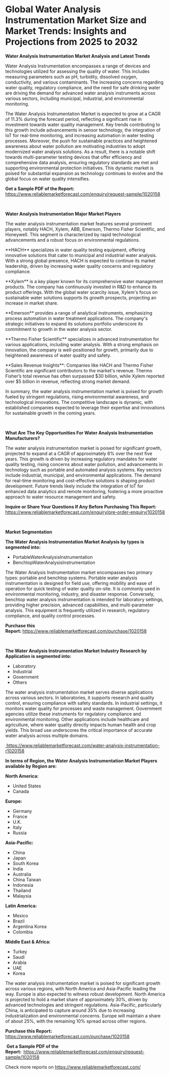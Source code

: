 <p><h1>Global Water Analysis Instrumentation Market Size and Market Trends: Insights and Projections from 2025 to 2032</h1></p><p><strong>Water Analysis Instrumentation Market Analysis and Latest Trends</strong></p>
<p><p>Water Analysis Instrumentation encompasses a range of devices and technologies utilized for assessing the quality of water. This includes measuring parameters such as pH, turbidity, dissolved oxygen, conductivity, and various contaminants. The increasing concerns regarding water quality, regulatory compliance, and the need for safe drinking water are driving the demand for advanced water analysis instruments across various sectors, including municipal, industrial, and environmental monitoring.</p><p>The Water Analysis Instrumentation Market is expected to grow at a CAGR of 11.3% during the forecast period, reflecting a significant rise in investment towards water quality management. Key trends contributing to this growth include advancements in sensor technology, the integration of IoT for real-time monitoring, and increasing automation in water testing processes. Moreover, the push for sustainable practices and heightened awareness about water pollution are motivating industries to adopt modernized water analysis solutions. As a result, there is a notable shift towards multi-parameter testing devices that offer efficiency and comprehensive data analysis, ensuring regulatory standards are met and supporting environmental protection initiatives. This dynamic market is poised for substantial expansion as technology continues to evolve and the global focus on water quality intensifies.</p></p>
<p><strong>Get a Sample PDF of the Report:&nbsp;</strong> <a href="https://www.reliablemarketforecast.com/enquiry/request-sample/1020158?utm_campaign=2618&utm_medium=2&utm_source=Github&utm_content=ia&utm_term=21022025&utm_id=water-analysis-instrumentation">https://www.reliablemarketforecast.com/enquiry/request-sample/1020158</a></p>
<p>&nbsp;</p>
<p><strong>Water Analysis Instrumentation Major Market Players</strong></p>
<p><p>The water analysis instrumentation market features several prominent players, notably HACH, Xylem, ABB, Emerson, Thermo Fisher Scientific, and Honeywell. This segment is characterized by rapid technological advancements and a robust focus on environmental regulations.</p><p>**HACH** specializes in water quality testing equipment, offering innovative solutions that cater to municipal and industrial water analysis. With a strong global presence, HACH is expected to continue its market leadership, driven by increasing water quality concerns and regulatory compliance.</p><p>**Xylem** is a key player known for its comprehensive water management products. The company has continuously invested in R&D to enhance its product offerings. With the global water scarcity issue, Xylem's focus on sustainable water solutions supports its growth prospects, projecting an increase in market share.</p><p>**Emerson** provides a range of analytical instruments, emphasizing process automation in water treatment applications. The company's strategic initiatives to expand its solutions portfolio underscore its commitment to growth in the water analysis sector.</p><p>**Thermo Fisher Scientific** specializes in advanced instrumentation for various applications, including water analysis. With a strong emphasis on innovation, the company is well-positioned for growth, primarily due to heightened awareness of water quality and safety.</p><p>**Sales Revenue Insights**: Companies like HACH and Thermo Fisher Scientific are significant contributors to the market's revenue. Thermo Fisher’s total revenue has often surpassed $30 billion, while Xylem reported over $5 billion in revenue, reflecting strong market demand.</p><p>In summary, the water analysis instrumentation market is poised for growth fueled by stringent regulations, rising environmental awareness, and technological innovations. The competitive landscape is dynamic, with established companies expected to leverage their expertise and innovations for sustainable growth in the coming years.</p></p>
<p>&nbsp;</p>
<p><strong>What Are The Key Opportunities For Water Analysis Instrumentation Manufacturers?</strong></p>
<p><p>The water analysis instrumentation market is poised for significant growth, projected to expand at a CAGR of approximately 6% over the next five years. This growth is driven by increasing regulatory mandates for water quality testing, rising concerns about water pollution, and advancements in technology such as portable and automated analysis systems. Key sectors include industrial, municipal, and environmental applications. The demand for real-time monitoring and cost-effective solutions is shaping product development. Future trends likely include the integration of IoT for enhanced data analytics and remote monitoring, fostering a more proactive approach to water resource management and safety.</p></p>
<p><strong>Inquire or Share Your Questions If Any Before Purchasing This Report:</strong> <a href="https://www.reliablemarketforecast.com/enquiry/pre-order-enquiry/1020158?utm_campaign=2618&utm_medium=2&utm_source=Github&utm_content=ia&utm_term=21022025&utm_id=water-analysis-instrumentation">https://www.reliablemarketforecast.com/enquiry/pre-order-enquiry/1020158</a></p>
<p>&nbsp;</p>
<p><strong>Market Segmentation</strong></p>
<p><strong>The Water Analysis Instrumentation Market Analysis by types is segmented into:</strong></p>
<p><ul><li>PortableWaterAnalysisInstrumentation</li><li>BenchtopWaterAnalysisInstrumentation</li></ul></p>
<p><p>The Water Analysis Instrumentation market encompasses two primary types: portable and benchtop systems. Portable water analysis instrumentation is designed for field use, offering mobility and ease of operation for quick testing of water quality on-site. It is commonly used in environmental monitoring, industry, and disaster response. Conversely, benchtop water analysis instrumentation is intended for laboratory settings, providing higher precision, advanced capabilities, and multi-parameter analysis. This equipment is frequently utilized in research, regulatory compliance, and quality control processes.</p></p>
<p><strong>Purchase this Report:&nbsp;</strong><a href="https://www.reliablemarketforecast.com/purchase/1020158?utm_campaign=2618&utm_medium=2&utm_source=Github&utm_content=ia&utm_term=21022025&utm_id=water-analysis-instrumentation">https://www.reliablemarketforecast.com/purchase/1020158</a></p>
<p>&nbsp;</p>
<p><strong>The Water Analysis Instrumentation Market Industry Research by Application is segmented into:</strong></p>
<p><ul><li>Laboratory</li><li>Industrial</li><li>Government</li><li>Others</li></ul></p>
<p><p>The water analysis instrumentation market serves diverse applications across various sectors. In laboratories, it supports research and quality control, ensuring compliance with safety standards. In industrial settings, it monitors water quality for processes and waste management. Government agencies utilize these instruments for regulatory compliance and environmental monitoring. Other applications include healthcare and agriculture, where water quality directly impacts human health and crop yields. This broad use underscores the critical importance of accurate water analysis across multiple domains.</p></p>
<p><a href="https://www.reliablemarketforecast.com/water-analysis-instrumentation-r1020158?utm_campaign=2618&utm_medium=2&utm_source=Github&utm_content=ia&utm_term=21022025&utm_id=water-analysis-instrumentation">&nbsp;https://www.reliablemarketforecast.com/water-analysis-instrumentation-r1020158</a></p>
<p><strong>In terms of Region, the Water Analysis Instrumentation Market Players available by Region are:</strong></p>
<p>
    <p> <strong> North America: </strong>
        <ul>
            <li>United States</li>
            <li>Canada</li>
        </ul>
        </p> 
    <p> <strong> Europe: </strong>
        <ul>
            <li>Germany</li>
            <li>France</li>
            <li>U.K.</li>
            <li>Italy</li>
            <li>Russia</li>
        </ul>
        </p> 
    <p> <strong> Asia-Pacific: </strong>
        <ul>
            <li>China</li>
            <li>Japan</li>
            <li>South Korea</li>
            <li>India</li>
            <li>Australia</li>
            <li>China Taiwan</li>
            <li>Indonesia</li>
            <li>Thailand</li>
            <li>Malaysia</li>
        </ul>
        </p> 
    <p> <strong> Latin America: </strong>
        <ul>
            <li>Mexico</li>
            <li>Brazil</li>
            <li>Argentina Korea</li>
            <li>Colombia</li>
        </ul>
        </p> 
    <p> <strong> Middle East & Africa: </strong>
        <ul>
            <li>Turkey</li>
            <li>Saudi</li>
            <li>Arabia</li>
            <li>UAE</li>
            <li>Korea</li>
        </ul>
    </p>
    </p>
<p><p>The water analysis instrumentation market is poised for significant growth across various regions, with North America and Asia-Pacific leading the way. Europe is also expected to witness robust development. North America is projected to hold a market share of approximately 30%, driven by advanced technologies and stringent regulations. Asia-Pacific, particularly China, is anticipated to capture around 35% due to increasing industrialization and environmental concerns. Europe will maintain a share of about 25%, with the remaining 10% spread across other regions.</p></p>
<p><strong>Purchase this Report: </strong><a href="https://www.reliablemarketforecast.com/purchase/1020158?utm_campaign=2618&utm_medium=2&utm_source=Github&utm_content=ia&utm_term=21022025&utm_id=water-analysis-instrumentation">https://www.reliablemarketforecast.com/purchase/1020158</a></p>
<p>&nbsp;<strong>Get a Sample PDF of the Report:&nbsp;&nbsp;</strong><a href="https://www.reliablemarketforecast.com/enquiry/request-sample/1020158?utm_campaign=2618&utm_medium=2&utm_source=Github&utm_content=ia&utm_term=21022025&utm_id=water-analysis-instrumentation">https://www.reliablemarketforecast.com/enquiry/request-sample/1020158</a></p>
<p><strong></strong></p>
<p>Check more reports on <a href="https://www.reliablemarketforecast.com/?utm_campaign=2618&utm_medium=2&utm_source=Github&utm_content=ia&utm_term=21022025&utm_id=water-analysis-instrumentation">https://www.reliablemarketforecast.com/</a></p>
